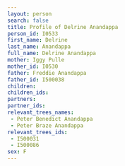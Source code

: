 ```yaml
---
layout: person
search: false
title: Profile of Delrine Anandappa
person_id: I0533
first_name: Delrine
last_name: Anandappa
full_name: Delrine Anandappa
mother: Iggy Pulle
mother_id: I0530
father: Freddie Anandappa
father_id: I500038
children:
children_ids:
partners:
partner_ids:
relevant_trees_names:
 - Peter Benedict Anandappa
 - Peter Braze Anandappa
relevant_trees_ids:
 - I500031
 - I500086
sex: F
---
```


